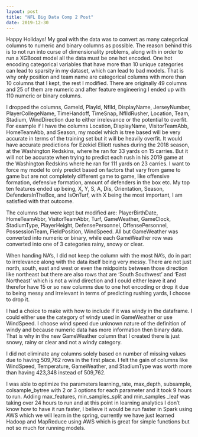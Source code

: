 ```yaml
---
layout: post
title: "NFL Big Data Comp 2 Post"
date: 2019-12-30
---
```

Happy Holidays!
My goal with the data was to convert as many categorical columns to numeric and binary columns as possible. The reason behind this is to 
not run into curse of dimensionality problems, along with in order to run a XGBoost model all the data must be one hot encoded. One hot 
encoding categorical variables that have more than 10 unique categories can lead to sparsity in my dataset, which can lead to bad models. 
That is why only position and team name are categorical columns with more than 10 columns that I kept, the rest I modified. There are 
originally 49 columns and 25 of them are numeric and after feature engineering I ended up with 110 numeric or binary columns. 

I dropped the columns, GameId, PlayId, NflId, DisplayName, JerseyNumber, PlayerCollegeName, TimeHandoff, TimeSnap, NflIdRusher, Location, 
Team, Stadium, WindDirection due to either irrelevance or the potential to overfit. For example if I have the columns Location, 
DisplayName, VisitorTeamAbb, HomeTeamAbb, and Season, my model which is tree based will be very accurate in terms of the training set but 
it will be heavily overfit. It would have accurate predictions for Ezekiel Elliott rushes during the 2018 season, at the Washington 
Redskins, where he ran for 33 yards on 15 carries. But it will not be accurate when trying to predict each rush in his 2019 game at the 
Washington Redskins where he ran for 111 yards on 23 carries. I want to force my model to only predict based on factors that vary from 
game to game but are not completely different game to game, like offensive formation, defensive formation, amount of defenders in the box 
etc. My top ten features ended up being, X, Y, S, A, Dis, Orientation, Season, DefendersInTheBox, and IsOnTurf, with X being the most 
important, I am satisfied with that outcome. 

The columns that were kept but modified are: PlayerBirthDate, HomeTeamAbbr, VisitorTeamAbbr, Turf, GameWeather, GameClock, StadiumType, 
PlayerHeight, DefensePersonnel, OffensePersonnel, PossessionTeam, FieldPosition, WindSpeed. All but GameWeather was converted into numeric 
or binary, while each GameWeather row was converted into one of 3 categories rainy, snowy or clear. 

When handing NA’s, I did not keep the column with the most NA’s, do in part to irrelevance along with the data itself being very messy. 
There are not just north, south, east and west or even the midpoints between those direction like northeast but there are also rows that 
are ‘South Southwest’ and ‘East Northeast’ which is not a wind direction and I could either leave it and therefor have 15 or so new 
columns due to one hot encoding or drop it due to being messy and irrelevant in terms of predicting rushing yards, I choose to drop it. 

I had a choice to make with how to include if it was windy in the dataframe. I could either use the category of windy used in GameWeather 
or use WindSpeed. I choose wind speed due unknown nature of the definition of windy and because numeric data has more information then 
binary data. That is why in the new GameWeather column that I created there is just snowy, rainy or clear and not a windy category. 

I did not eliminate any columns solely based on number of missing values due to having 509,762 rows in the first place. I felt the gain 
of columns like WindSpeed, Temperature, GameWeather, and StadiumType was worth more than having 423,348 instead of 509,762. 

I was able to optimize the parameters learning_rate, max_depth, subsample, colsample_bytree with 2 or 3 options for each parameter and 
it took 9 hours to run. Adding max_features, min_samples_split and min_samples _leaf was taking over 24 hours to run and at this point 
in learning analytics I don’t know how to have it run faster, I believe it would be run faster in Spark using AWS which we will learn 
in the spring, currently we have just learned Hadoop and MapReduce using AWS which is great for simple functions but not so much for 
running models.  
